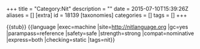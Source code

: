+++
title = "Category:Nit"
description = ""
date = 2015-07-10T15:39:26Z
aliases = []
[extra]
id = 18139
[taxonomies]
categories = []
tags = []
+++

{{stub}}
{{language
|exec=machine
|site=http://nitlanguage.org
|gc=yes
|parampass=reference
|safety=safe
|strength=strong
|compat=nominative
|express=both
|checking=static
|tags=nit}}
